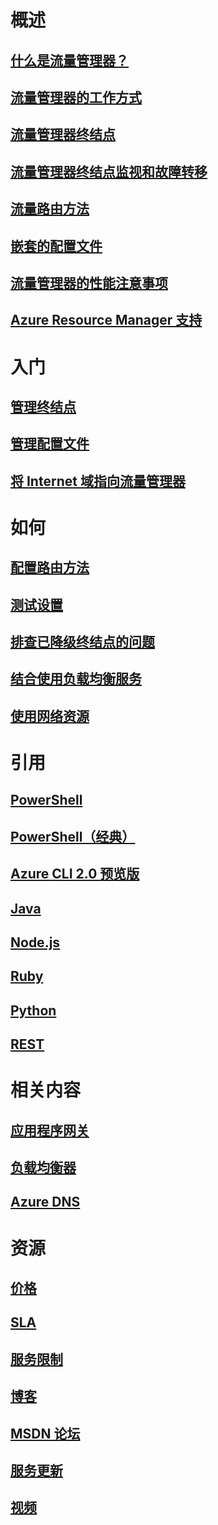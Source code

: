 # 概述
## [什么是流量管理器？](traffic-manager-overview.md)
## [流量管理器的工作方式](traffic-manager-how-traffic-manager-works.md)
## [流量管理器终结点](traffic-manager-endpoint-types.md)
## [流量管理器终结点监视和故障转移](traffic-manager-monitoring.md)
## [流量路由方法](traffic-manager-routing-methods.md)
## [嵌套的配置文件](traffic-manager-nested-profiles.md)
## [流量管理器的性能注意事项](traffic-manager-performance-considerations.md)
## [Azure Resource Manager 支持](traffic-manager-powershell-arm.md)

# 入门
## [管理终结点](traffic-manager-manage-endpoints.md)
## [管理配置文件](traffic-manager-manage-profiles.md)
## [将 Internet 域指向流量管理器](traffic-manager-point-internet-domain.md)

# 如何
## [配置路由方法](traffic-manager-configure-routing-method.md)
## [测试设置](traffic-manager-testing-settings.md)
## [排查已降级终结点的问题](traffic-manager-troubleshooting-degraded.md)
## [结合使用负载均衡服务](traffic-manager-load-balancing-azure.md)
## [使用网络资源](../virtual-network/resource-groups-networking.md?toc=%2fazure%2ftraffic-manager%2ftoc.json)

# 引用
## [PowerShell](/powershell/resourcemanager/azurerm.trafficmanager/v2.3.0/azurerm.trafficmanager)
## [PowerShell（经典）](/powershell/servicemanagement/azure.trafficmanager/v3.1.0/azure.trafficmanager)
## [Azure CLI 2.0 预览版](/cli/azure/network/traffic-manager)
## [Java](/java/api/com.microsoft.azure.management.trafficmanager)
## [Node.js](http://azure.github.io/azure-sdk-for-node/azure-arm-trafficmanager/latest/)
## [Ruby](http://www.rubydoc.info/gems/azure_mgmt_traffic_manager)
## [Python](http://azure-sdk-for-python.readthedocs.io/en/latest/sample_azure-mgmt-trafficmanager.html)
## [REST](https://msdn.microsoft.com/library/mt163667.aspx)

# 相关内容
## [应用程序网关](/azure/application-gateway/)
## [负载均衡器](/azure/load-balancer/)
## [Azure DNS](/azure/dns/)

# 资源
## [价格](https://azure.microsoft.com/pricing/details/traffic-manager/)
## [SLA](https://azure.microsoft.com/support/legal/sla/traffic-manager/)
## [服务限制](../azure-subscription-service-limits.md#traffic-manager-limits)
## [博客](https://azure.microsoft.com/blog/topics/networking/)
## [MSDN 论坛](https://social.msdn.microsoft.com/Forums/zh-CN/home?forum=WAVirtualMachinesVirtualNetwork)
## [服务更新](https://azure.microsoft.com/updates/?product=traffic-manager)
## [视频](https://azure.microsoft.com/resources/videos/index/?services=traffic-manager)

<!---HONumber=Mooncake_0213_2017-->